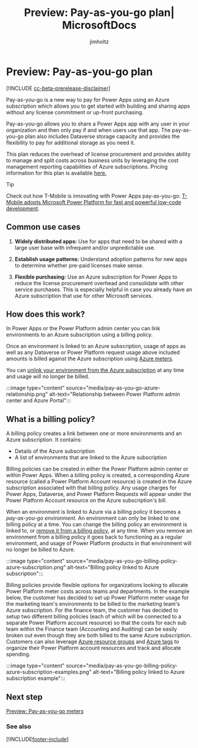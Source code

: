 ﻿---
title: "Preview: Pay-as-you-go plan| MicrosoftDocs"
description: About the pay-as-you-go plan which is a new way to pay for Power Apps using an Azure subscription which allows you to get started with building and sharing apps without any license commitment or up-front purchasing.
author: jimholtz
ms.service: power-platform
ms.component: pa-admin
ms.topic: conceptual
ms.date: 10/26/2021
ms.subservice: admin
ms.author: jimholtz 
search.audienceType: 
  - admin
search.app:
  - D365CE
  - PowerApps
  - Powerplatform
  - Flow
---
# Preview: Pay-as-you-go plan

[!INCLUDE [cc-beta-prerelease-disclaimer](../includes/cc-beta-prerelease-disclaimer.md)]

<!-- https://go.microsoft.com/fwlink/?linkid=2173947 -->

Pay-as-you-go is a new way to pay for Power Apps using an Azure subscription which allows you to get started with building and sharing apps without any license commitment or up-front purchasing.

Pay-as-you-go allows you to share a Power Apps app with any user in your organization and then only pay if and when users use that app. The pay-as-you-go plan also includes Dataverse storage capacity and provides the flexibility to pay for additional storage as you need it.

This plan reduces the overhead of license procurement and provides ability to manage and split costs across business units by leveraging the cost management reporting capabilities of Azure subscriptions. Pricing information for this plan is available [here.](https://go.microsoft.com/fwlink/?linkid=2169167)

> [!TIP]
> Check out how T-Mobile is innovating with Power Apps pay-as-you-go: [T-Mobile adopts Microsoft Power Platform for fast and powerful low-code development](https://customers.microsoft.com/story/843531-t-mobile-telecommunications-power-platform).

## Common use cases

1. **Widely distributed apps:** Use for apps that need to be shared with a large user base with infrequent and/or unpredictable use.

2. **Establish usage patterns:** Understand adoption patterns for new apps to determine whether pre-paid licenses make sense.

3. **Flexible purchasing:** Use an Azure subscription for Power Apps to reduce the license procurement overhead and consolidate with other service purchases. This is especially helpful in case you already have an Azure subscription that use for other Microsoft services.

## How does this work?

In Power Apps or the Power Platform admin center you can link environments to an Azure subscription using a billing policy.

Once an environment is linked to an Azure subscription, usage of apps as well as any Dataverse or Power Platform request usage above included amounts is billed against the Azure subscription using [Azure meters](pay-as-you-go-meters.md).

You can [unlink your environment from the Azure subscription](pay-as-you-go-set-up.md#turning-off-pay-as-you-go) at any time and usage will no longer be billed.

:::image type="content" source="media/pay-as-you-go-azure-relationship.png" alt-text="Relationship between Power Platform admin center and Azure Portal":::

## What is a billing policy?

A billing policy creates a link between one or more environments and an Azure subscription. It contains:

- Details of the Azure subscription
- A list of environments that are linked to the Azure subscription

Billing policies can be created in either the Power Platform admin center or within Power Apps. When a billing policy is created, a corresponding Azure resource (called a Power Platform Account resource) is created in the Azure subscription associated with that billing policy. Any usage charges for Power Apps, Dataverse, and Power Platform Requests will appear under the Power Platform Account resource on the Azure subscription's bill.

When an environment is linked to Azure via a billing policy it becomes a *pay-as-you-go environment*. An environment can only be linked to one billing policy at a time. You can change the billing policy an environment is linked to, or [remove it from a billing policy]((pay-as-you-go-set-up.md#turning-off-pay-as-you-go)), at any time. When you remove an environment from a billing policy it goes back to functioning as a regular environment, and usage of Power Platform products in that environment will no longer be billed to Azure.

:::image type="content" source="media/pay-as-you-go-billing-policy-azure-subscription.png" alt-text="Billing policy linked to Azure subscription":::

Billing policies provide flexible options for organizations looking to allocate Power Platform meter costs across teams and departments. In the example below, the customer has decided to set up Power Platform meter usage for the marketing team's environments to be billed to the marketing team's Azure subscription. For the finance team, the customer has decided to setup two different billing policies (each of which will be connected to a separate Power Platform account resource) so that the costs for each sub team within the Finance team (Accounting and Auditing) can be easily broken out even though they are both billed to the same Azure subscription. Customers can also leverage [Azure resource groups](/azure/azure-resource-manager/management/manage-resource-groups-portal) and [Azure tags](/azure/azure-resource-manager/management/tag-resources?tabs=json) to organize their Power Platform account resources and track and allocate spending.

:::image type="content" source="media/pay-as-you-go-billing-policy-azure-subscription-examples.png" alt-text="Billing policy linked to Azure subscription example":::

## Next step

[Preview: Pay-as-you-go meters](pay-as-you-go-meters.md)


### See also  





[!INCLUDE[footer-include](../includes/footer-banner.md)]

